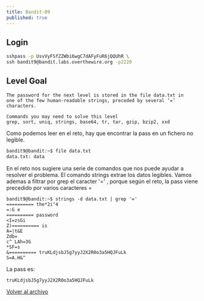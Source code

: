 ```yaml
---
title: Bandit-09
published: true
---
```


## [](#header-1)Login

```bash
sshpass -p UsvVyFSfZZWbi6wgC7dAFyFuR6jQQUhR \
ssh bandit9@bandit.labs.overthewire.org -p2220
```

## [](#header-1)Level Goal

```
The password for the next level is stored in the file data.txt in 
one of the few human-readable strings, preceded by several ‘=’ characters.

Commands you may need to solve this level
grep, sort, uniq, strings, base64, tr, tar, gzip, bzip2, xxd
```

Como podemos leer en el reto, hay que encontrar la pass en un fichero no
legible.

```bash
bandit9@bandit:~$ file data.txt 
data.txt: data
```

En el reto nos sugiere una serie de comandos que nos puede ayudar a resolver
el problema. El comando strings extrae los datos legibles.
Vamos ademas a filtrar por grep el caracter '=' , porque según el reto, la pass
viene precedido por varios caracteres =

```
bandit9@bandit:~$ strings -d data.txt | grep '='
========== the*2i"4
=:G e
========== password
<I=zsGi
Z)========== is
A=|t&E
Zdb=
c^ LAh=3G
*SF=s
&========== truKLdjsbJ5g7yyJ2X2R0o3a5HQJFuLk
S=A.H&^
```

La pass es:

```
truKLdjsbJ5g7yyJ2X2R0o3a5HQJFuLk
```

[Volver al archivo](archive)
